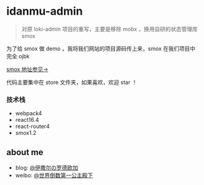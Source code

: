 
# idanmu-admin
>对原 loki-admin 项目的重写，主要是移除 mobx ，换用自研的状态管理库 smox

为了给 smox 做 demo ，我将我们网站的项目源码传上来，smox 在我们项目中完全 ojbk

[smox 地址参见→](https://github.com/132yse/smox)

代码主要集中在 store 文件夹，如果喜欢，欢迎 star ！

### 技术栈
* webpack4
* react16.4
* react-router4
* smox1.2

## about me
* blog: [@伊撒尔の罗德欧加](http://www.yisaer.com)
* weibo: [@世界倒数第一公主殿下](http://weibo.com/oreshura)
